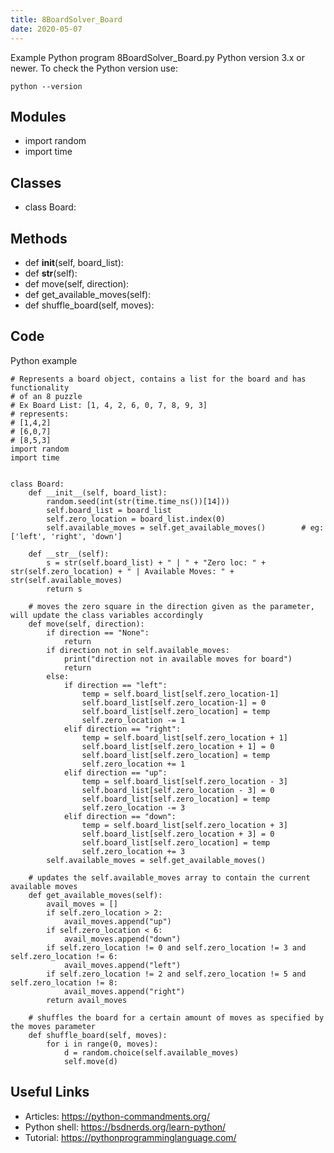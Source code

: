 ```yaml
---
title: 8BoardSolver_Board
date: 2020-05-07
---
```

Example Python program 8BoardSolver_Board.py
Python version 3.x or newer.
To check the Python version use:

    python --version

## Modules

* import random
* import time

## Classes

* class Board:

## Methods

* def __init__(self, board_list):
* def __str__(self):
* def move(self, direction):
* def get_available_moves(self):
* def shuffle_board(self, moves):

## Code

Python example

    # Represents a board object, contains a list for the board and has functionality
    # of an 8 puzzle
    # Ex Board List: [1, 4, 2, 6, 0, 7, 8, 9, 3]
    # represents:
    # [1,4,2]
    # [6,0,7]
    # [8,5,3]
    import random
    import time
    
    
    class Board:
        def __init__(self, board_list):
            random.seed(int(str(time.time_ns())[14]))
            self.board_list = board_list
            self.zero_location = board_list.index(0)
            self.available_moves = self.get_available_moves()        # eg: ['left', 'right', 'down']
    
        def __str__(self):
            s = str(self.board_list) + " | " + "Zero loc: " + str(self.zero_location) + " | Available Moves: " + str(self.available_moves)
            return s
    
        # moves the zero square in the direction given as the parameter, will update the class variables accordingly
        def move(self, direction):
            if direction == "None":
                return
            if direction not in self.available_moves:
                print("direction not in available moves for board")
                return
            else:
                if direction == "left":
                    temp = self.board_list[self.zero_location-1]
                    self.board_list[self.zero_location-1] = 0
                    self.board_list[self.zero_location] = temp
                    self.zero_location -= 1
                elif direction == "right":
                    temp = self.board_list[self.zero_location + 1]
                    self.board_list[self.zero_location + 1] = 0
                    self.board_list[self.zero_location] = temp
                    self.zero_location += 1
                elif direction == "up":
                    temp = self.board_list[self.zero_location - 3]
                    self.board_list[self.zero_location - 3] = 0
                    self.board_list[self.zero_location] = temp
                    self.zero_location -= 3
                elif direction == "down":
                    temp = self.board_list[self.zero_location + 3]
                    self.board_list[self.zero_location + 3] = 0
                    self.board_list[self.zero_location] = temp
                    self.zero_location += 3
            self.available_moves = self.get_available_moves()
    
        # updates the self.available_moves array to contain the current available moves
        def get_available_moves(self):
            avail_moves = []
            if self.zero_location > 2:
                avail_moves.append("up")
            if self.zero_location < 6:
                avail_moves.append("down")
            if self.zero_location != 0 and self.zero_location != 3 and self.zero_location != 6:
                avail_moves.append("left")
            if self.zero_location != 2 and self.zero_location != 5 and self.zero_location != 8:
                avail_moves.append("right")
            return avail_moves
    
        # shuffles the board for a certain amount of moves as specified by the moves parameter
        def shuffle_board(self, moves):
            for i in range(0, moves):
                d = random.choice(self.available_moves)
                self.move(d)
    
    
    

## Useful Links

- Articles: https://python-commandments.org/
- Python shell: https://bsdnerds.org/learn-python/
- Tutorial: https://pythonprogramminglanguage.com/
